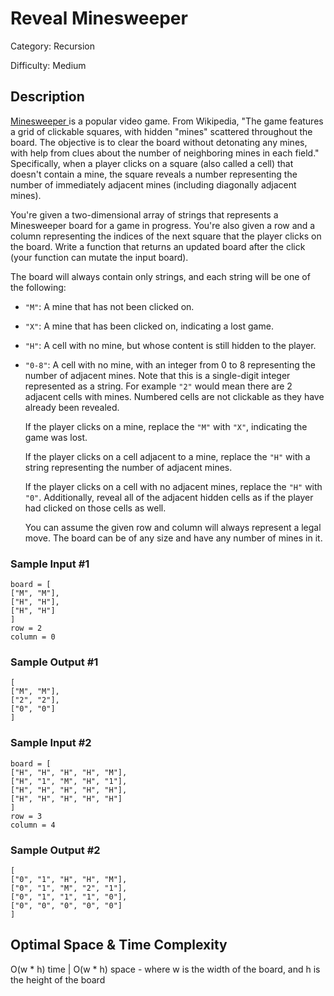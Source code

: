 # Reveal Minesweeper

Category: Recursion

Difficulty: Medium

## Description

  <p>
<a
class="Link Link--ae"
href="https://en.wikipedia.org/wiki/Minesweeper_(video_game)"
target="_blank"
>
Minesweeper
</a>
is a popular video game. From Wikipedia, "The game features a grid of
clickable squares, with hidden "mines" scattered throughout the board. The
objective is to clear the board without detonating any mines, with help from
clues about the number of neighboring mines in each field." Specifically,
when a player clicks on a square (also called a cell) that doesn't contain a
mine, the square reveals a number representing the number of immediately
adjacent mines (including diagonally adjacent mines).
</p>

  You're given a two-dimensional array of strings that represents a
Minesweeper board for a game in progress. You're also given a row and a
column representing the indices of the next square that the player clicks on
the board. Write a function that returns an updated board after the click
(your function can mutate the input board).


  The board will always contain only strings, and each string will be one of
the following:

  * `"M"`: A mine that has not been clicked on.
* `"X"`: A mine that has been clicked on, indicating a lost game.
* `"H"`: A cell with no mine, but whose content is still hidden
      to the player.
* `"0-8"`: A cell with no mine, with an integer from 0 to 8
      representing the number of adjacent mines. Note that this is a
      single-digit integer represented as a string. For example
      `"2"` would mean there are 2 adjacent cells with mines.
      Numbered cells are not clickable as they have already been revealed.


  If the player clicks on a mine, replace the `"M"` with
`"X"`, indicating the game was lost.

  If the player clicks on a cell adjacent to a mine, replace the
`"H"` with a string representing the number of adjacent mines.

  If the player clicks on a cell with no adjacent mines, replace the
`"H"` with `"0"`. Additionally, reveal all of the
adjacent hidden cells as if the player had clicked on those cells as well.


  You can assume the given row and column will always represent a legal move.
The board can be of any size and have any number of mines in it.


  
### Sample Input #1
  ```
board = [
  ["M", "M"],
  ["H", "H"],
  ["H", "H"]
]   
row = 2
column = 0
  
```
  
### Sample Output #1
  ```
[
  ["M", "M"],
  ["2", "2"],
  ["0", "0"]
]
  
```

  
### Sample Input #2
  ```
board = [
  ["H", "H", "H", "H", "M"],
  ["H", "1", "M", "H", "1"],
  ["H", "H", "H", "H", "H"],
  ["H", "H", "H", "H", "H"]
]   
row = 3
column = 4
```
  
### Sample Output #2
  ```
[
  ["0", "1", "H", "H", "M"],
  ["0", "1", "M", "2", "1"],
  ["0", "1", "1", "1", "0"],
  ["0", "0", "0", "0", "0"]
]
```

## Optimal Space & Time Complexity

O(w * h) time | O(w * h) space - where w is the width of the board, and h is the height of the board
